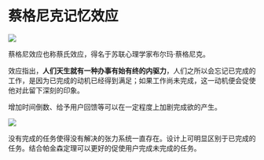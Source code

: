# 蔡格尼克记忆效应

![](https://image.yunyingpai.com/wp/2021/11/bBZMyjtEXiL4tXnXt8v8.png)

蔡格尼效应也称蔡氏效应，得名于苏联心理学家布尔玛·蔡格尼克。

效应指出，**人们天生就有一种办事有始有终的内驱力**，人们之所以会忘记已完成的工作，是因为已完成的动机已经得到满足；如果工作尚未完成，这一动机便会促使他对此留下深刻的印象。

增加时间倒数、给予用户回馈等可以在一定程度上加剧完成欲的产生。

![](https://image.yunyingpai.com/wp/2021/11/cYTdxapFoOGSqDDckNfE.png)

没有完成的任务使得没有解决的张力系统一直存在。设计上可明显区别于已完成的任务。结合帕金森定理可以更好的促使用户完成未完成的任务。
